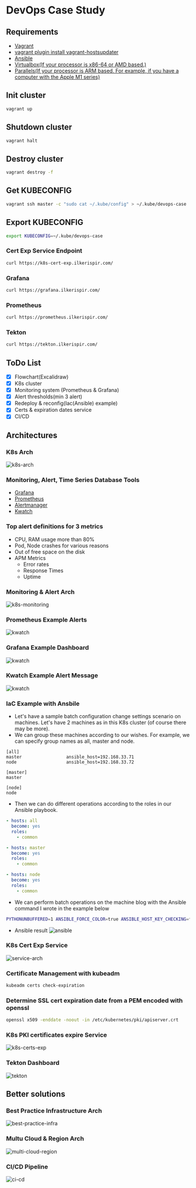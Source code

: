 # DevOps Case Study

## Requirements

* [Vagrant](https://www.vagrantup.com/downloads)
* [vagrant plugin install vagrant-hostsupdater](https://github.com/agiledivider/vagrant-hostsupdater)
* [Ansible](https://docs.ansible.com/ansible/latest/installation_guide/intro_installation.html)
* [Virtualbox(If your processor is x86-64 or AMD based.)](https://www.virtualbox.org/wiki/Downloads)
* [Parallels(If your processor is ARM based. For example, if you have a computer with the Apple M1 series)](https://www.parallels.com/eu/products/desktop/trial/)

## Init cluster
```bash
vagrant up
```

## Shutdown cluster
```bash
vagrant halt
```

## Destroy cluster
```bash
vagrant destroy -f
```
## Get KUBECONFIG
```bash
vagrant ssh master -c "sudo cat ~/.kube/config" > ~/.kube/devops-case
```

## Export KUBECONFIG
```bash
export KUBECONFIG=~/.kube/devops-case
```

### Cert Exp Service Endpoint
```bash
curl https://k8s-cert-exp.ilkerispir.com/
```

### Grafana
```bash
curl https://grafana.ilkerispir.com/
```

### Prometheus
```bash
curl https://prometheus.ilkerispir.com/
```

### Tekton
```bash
curl https://tekton.ilkerispir.com/
```

## ToDo List
- [x] Flowchart(Excalidraw)
- [x] K8s cluster
- [x] Monitoring system (Prometheus & Grafana)
- [x] Alert thresholds(min 3 alert)
- [x] Redeploy & reconfig(Iac(Ansible) example)
- [x] Certs & expiration dates service
- [x] CI/CD

## Architectures

### K8s Arch
![k8s-arch](./assets/k8s-cluster.png)

### Monitoring, Alert, Time Series Database Tools
* [Grafana](https://grafana.com/docs/)
* [Prometheus](https://prometheus.io/docs/introduction/overview/)
* [Alertmanager](https://prometheus.io/docs/alerting/latest/alertmanager/)
* [Kwatch](https://github.com/abahmed/kwatch/)

### Top alert definitions for 3 metrics
* CPU, RAM usage more than 80%
* Pod, Node crashes for various reasons
* Out of free space on the disk
* APM Metrics
  * Error rates
  * Response Times
  * Uptime

### Monitoring & Alert Arch
![k8s-monitoring](./assets/k8s-monitoring.png)

### Prometheus Example Alerts
![kwatch](./assets/prometheus.png)

### Grafana Example Dashboard
![kwatch](./assets/grafana.png)

### Kwatch Example Alert Message
![kwatch](./assets/kwatch.png)

### IaC Example with Ansbile
* Let's have a sample batch configuration change settings scenario on machines. Let's have 2 machines as in this K8s cluster (of course there may be more).
* We can group these machines according to our wishes. For example, we can specify group names as all, master and node.

```
[all]
master                 ansible_host=192.168.33.71
node                   ansible_host=192.168.33.72

[master]
master

[node]
node
```

* Then we can do different operations according to the roles in our Ansible playbook.

```yaml
- hosts: all
  become: yes
  roles:
    - common

- hosts: master
  become: yes
  roles:
    - common

- hosts: node
  become: yes
  roles:
    - common
```

* We can perform batch operations on the machine blog with the Ansible command I wrote in the example below
```bash
PYTHONUNBUFFERED=1 ANSIBLE_FORCE_COLOR=true ANSIBLE_HOST_KEY_CHECKING=false ANSIBLE_SSH_ARGS='-o UserKnownHostsFile=/dev/null -o IdentitiesOnly=yes -o ControlMaster=auto -o ControlPersist=60s' ansible-playbook --connection=ssh --timeout=30 --user="vagrant" --limit="all" --inventory-file=./hosts --ask-pass --become -vvv ansible.yml
```

* Ansible result
![ansible](./assets/ansible.png)

### K8s Cert Exp Service
![service-arch](./assets/service-arch.png)

### Certificate Management with kubeadm
```bash
kubeadm certs check-expiration
```

### Determine SSL cert expiration date from a PEM encoded with openssl
```bash
openssl x509 -enddate -noout -in /etc/kubernetes/pki/apiserver.crt
```

### K8s PKI certificates expire Service
![k8s-certs-exp](./assets/k8s-certs-exp.png)

### Tekton Dashboard

![tekton](./assets/tekton.png)

## Better solutions

### Best Practice Infrastructure Arch 
![best-practice-infra](./assets/best-practice-infra.png)

### Multu Cloud & Region Arch
![multi-cloud-region](./assets/multi-cloud-region.png)

### CI/CD Pipeline
![ci-cd](./assets/ci-cd.png)
